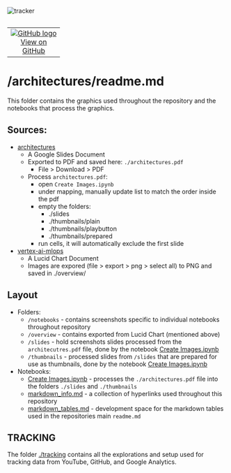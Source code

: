 ![tracker](https://us-central1-vertex-ai-mlops-369716.cloudfunctions.net/pixel-tracking?path=statmike%2Fvertex-ai-mlops%2Farchitectures&file=readme.md)
<!--- header table --->
<table align="left">     
  <td style="text-align: center">
    <a href="https://github.com/statmike/vertex-ai-mlops/blob/main/architectures/readme.md">
      <img src="https://cloud.google.com/ml-engine/images/github-logo-32px.png" alt="GitHub logo">
      <br>View on<br>GitHub
    </a>
  </td>
</table><br/><br/><br/><br/>

---
# /architectures/readme.md

This folder contains the graphics used throughout the repository and the notebooks that process the graphics.

## Sources:
- [architectures](https://docs.google.com/presentation/d/1pylP8PEhRWFEOw8TQeLCIAsT6TcKR6DXtPR37NSHM3U/edit?usp=sharing&resourcekey=0-qCmD6iLzRKUALTCmcB_wLw)
    - A Google Slides Document
    - Exported to PDF and saved here: `./architectures.pdf`
        - File > Download > PDF
    - Process `architectures.pdf`:
        - open `Create Images.ipynb`
        - under mapping, manually update list to match the order inside the pdf
        - empty the folders:
            - ./slides
            - ./thumbnails/plain
            - ./thumbnails/playbutton
            - ./thumbnails/prepared
        - run cells, it will automatically exclude the first slide
- [vertex-ai-mlops](https://drive.google.com/file/d/1j6faffFliqXf51VV0J3Lh38ADRvunqUu/view?usp=sharing&resourcekey=0-R2gI3ClMXO_rrOEP7MVDog)
    - A Lucid Chart Document
    - Images are expored (file > export > png > select all) to PNG and saved in ./overview/

## Layout
- Folders:
    - `/notebooks` - contains screenshots specific to individual notebooks throughout repository
    - `/overview` - contains exported from Lucid Chart (mentioned above)
    - `/slides` - hold screenshots slides processed from the `architecutres.pdf` file, done by the notebook [Create Images.ipynb](./Create%20Images.ipynb)
    - `/thumbnails` - processed slides from `/slides` that are prepared for use as thumbnails, done by the notebook [Create Images.ipynb](./Create%20Images.ipynb)
- Notebooks:
    - [Create Images.ipynb](./Create%20Images.ipynb) - processes the `./architectures.pdf` file into the folders `./slides` and `./thumbnails`
    - [markdown_info.md](./markdown_info.md) - a collection of hyperlinks used throughout this repository
    - [markdown_tables.md](./markdown_tables.md) - development space for the markdown tables used in the repositories main `readme.md`




## TRACKING

The folder [./tracking](./tracking/readme.md) contains all the explorations and setup used for tracking data from YouTube, GitHub, and Google Analytics.
